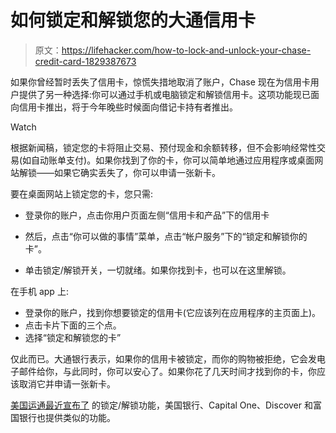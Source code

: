 # 如何锁定和解锁您的大通信用卡

> 原文：<https://lifehacker.com/how-to-lock-and-unlock-your-chase-credit-card-1829387673>

如果你曾经暂时丢失了信用卡，惊慌失措地取消了账户，Chase 现在为信用卡用户提供了另一种选择:你可以通过手机或电脑锁定和解锁信用卡。这项功能现已面向信用卡推出，将于今年晚些时候面向借记卡持有者推出。

Watch

根据新闻稿，锁定您的卡将阻止交易、预付现金和余额转移，但不会影响经常性交易(如自动账单支付)。如果你找到了你的卡，你可以简单地通过应用程序或桌面网站解锁——如果它确实丢失了，你可以申请一张新卡。

要在桌面网站上锁定您的卡，您只需:

*   登录你的账户，点击你用户页面左侧“信用卡和产品”下的信用卡
*   然后，点击“你可以做的事情”菜单，点击“帐户服务”下的“锁定和解锁你的卡”。

*   单击锁定/解锁开关，一切就绪。如果你找到卡，也可以在这里解锁。

在手机 app 上:

*   登录你的账户，找到你想要锁定的信用卡(它应该列在应用程序的主页面上)。
*   点击卡片下面的三个点。
*   选择“锁定和解锁您的卡”

仅此而已。大通银行表示，如果你的信用卡被锁定，而你的购物被拒绝，它会发电子邮件给你，与此同时，你可以安心了。如果你花了几天时间才找到你的卡，你应该取消它并申请一张新卡。

[美国运通最近宣布了](https://twocents.lifehacker.com/amex-now-lets-you-freeze-your-credit-card-1828203764) 的锁定/解锁功能，美国银行、Capital One、Discover 和富国银行也提供类似的功能。